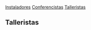 
[Instaladores](./instaladores.md) [Conferencistas](./conferencistas.md) [Talleristas](talleristas.md)

## Talleristas
